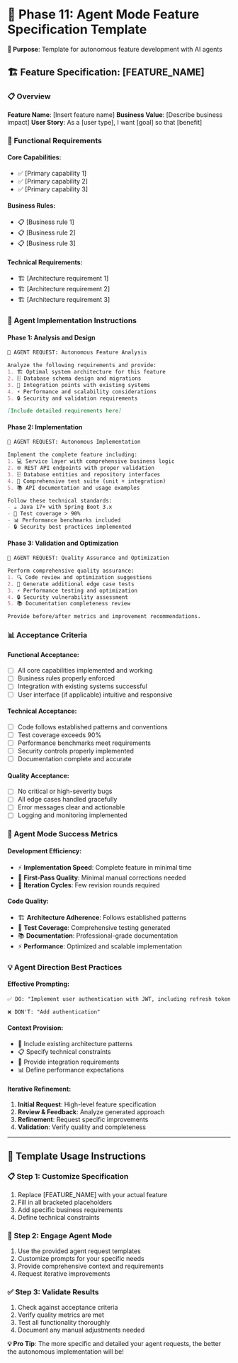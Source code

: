 # 🤖 Phase 11: Agent Mode Feature Specification Template
**🎯 Purpose**: Template for autonomous feature development with AI agents

## 🏗️ Feature Specification: [FEATURE_NAME]

### 📋 Overview
**Feature Name**: [Insert feature name]
**Business Value**: [Describe business impact]
**User Story**: As a [user type], I want [goal] so that [benefit]

### 🎯 Functional Requirements

#### Core Capabilities:
- ✅ [Primary capability 1]
- ✅ [Primary capability 2]
- ✅ [Primary capability 3]

#### Business Rules:
- 📋 [Business rule 1]
- 📋 [Business rule 2]
- 📋 [Business rule 3]

#### Technical Requirements:
- 🏗️ [Architecture requirement 1]
- 🏗️ [Architecture requirement 2]
- 🏗️ [Architecture requirement 3]

### 🤖 Agent Implementation Instructions

#### Phase 1: Analysis and Design
```markdown
🤖 AGENT REQUEST: Autonomous Feature Analysis

Analyze the following requirements and provide:
1. 🏗️ Optimal system architecture for this feature
2. 🗄️ Database schema design and migrations
3. 🔗 Integration points with existing systems
4. ⚡ Performance and scalability considerations
5. 🔒 Security and validation requirements

[Include detailed requirements here]
```

#### Phase 2: Implementation
```markdown
🤖 AGENT REQUEST: Autonomous Implementation

Implement the complete feature including:
1. 💻 Service layer with comprehensive business logic
2. 🌐 REST API endpoints with proper validation
3. 🗄️ Database entities and repository interfaces
4. 🧪 Comprehensive test suite (unit + integration)
5. 📚 API documentation and usage examples

Follow these technical standards:
- ☕ Java 17+ with Spring Boot 3.x
- 🧪 Test coverage > 90%
- 📊 Performance benchmarks included
- 🔒 Security best practices implemented
```

#### Phase 3: Validation and Optimization
```markdown
🤖 AGENT REQUEST: Quality Assurance and Optimization

Perform comprehensive quality assurance:
1. 🔍 Code review and optimization suggestions
2. 🧪 Generate additional edge case tests
3. ⚡ Performance testing and optimization
4. 🔒 Security vulnerability assessment
5. 📚 Documentation completeness review

Provide before/after metrics and improvement recommendations.
```

### 📊 Acceptance Criteria

#### Functional Acceptance:
- [ ] All core capabilities implemented and working
- [ ] Business rules properly enforced
- [ ] Integration with existing systems successful
- [ ] User interface (if applicable) intuitive and responsive

#### Technical Acceptance:
- [ ] Code follows established patterns and conventions
- [ ] Test coverage exceeds 90%
- [ ] Performance benchmarks meet requirements
- [ ] Security controls properly implemented
- [ ] Documentation complete and accurate

#### Quality Acceptance:
- [ ] No critical or high-severity bugs
- [ ] All edge cases handled gracefully
- [ ] Error messages clear and actionable
- [ ] Logging and monitoring implemented

### 🚀 Agent Mode Success Metrics

#### Development Efficiency:
- ⚡ **Implementation Speed**: Complete feature in minimal time
- 🎯 **First-Pass Quality**: Minimal manual corrections needed
- 🔄 **Iteration Cycles**: Few revision rounds required

#### Code Quality:
- 🏗️ **Architecture Adherence**: Follows established patterns
- 🧪 **Test Coverage**: Comprehensive testing generated
- 📚 **Documentation**: Professional-grade documentation
- ⚡ **Performance**: Optimized and scalable implementation

### 💡 Agent Direction Best Practices

#### Effective Prompting:
```markdown
✅ DO: "Implement user authentication with JWT, including refresh tokens, role-based access control, and comprehensive security validations"

❌ DON'T: "Add authentication"
```

#### Context Provision:
- 🎯 Include existing architecture patterns
- 📋 Specify technical constraints
- 🔧 Provide integration requirements
- 📊 Define performance expectations

#### Iterative Refinement:
1. **Initial Request**: High-level feature specification
2. **Review & Feedback**: Analyze generated approach
3. **Refinement**: Request specific improvements
4. **Validation**: Verify quality and completeness

---

## 🤖 Template Usage Instructions

### 📋 Step 1: Customize Specification
1. Replace [FEATURE_NAME] with your actual feature
2. Fill in all bracketed placeholders
3. Add specific business requirements
4. Define technical constraints

### 🎯 Step 2: Engage Agent Mode
1. Use the provided agent request templates
2. Customize prompts for your specific needs
3. Provide comprehensive context and requirements
4. Request iterative improvements

### ✅ Step 3: Validate Results
1. Check against acceptance criteria
2. Verify quality metrics are met
3. Test all functionality thoroughly
4. Document any manual adjustments needed

**💡 Pro Tip**: The more specific and detailed your agent requests, the better the autonomous implementation will be!
